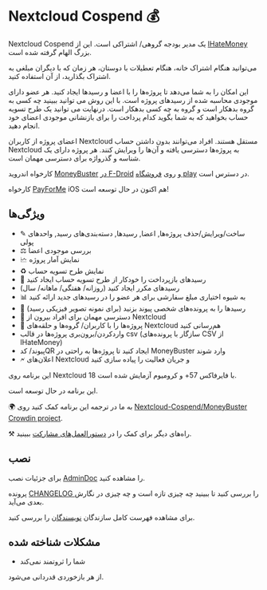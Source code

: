 # Nextcloud Cospend 💰

Nextcloud Cospend یک مدیر بودجه گروهی/ اشتراکی است. این از [IHateMoney](https://github.com/spiral-project/ihatemoney/) بزرگ الهام گرفته شده است.

می‌توانید هنگام اشتراک خانه، هنگام تعطیلات با دوستان، هر زمان که با دیگران مبلغی به اشتراک بگذارید، از آن استفاده کنید.

این امکان را به شما می‌دهد تا پروژه‌ها را با اعضا و رسیدها ایجاد کنید. هر عضو دارای موجودی محاسبه شده از رسیدهای پروژه است. با این روش می توانید ببینید چه کسی به گروه بدهکار است و گروه به چه کسی بدهکار است. درنهایت می توانید یک طرح تسویه حساب بخواهید که به شما بگوید کدام پرداخت را برای بازنشانی موجودی اعضای خود انجام دهید.

اعضای پروژه از کاربران Nextcloud مستقل هستند. افراد می‌توانند بدون داشتن حساب Nextcloud به پروژه‌ها دسترسی یافته و آن‌ها را ویرایش کنند. هر پروژه دارای یک شناسه و گذرواژه برای دسترسی مهمان است.

کارخواه اندروید [MoneyBuster](https://gitlab.com/eneiluj/moneybuster) [ در F-Droid](https://f-droid.org/packages/net.eneiluj.moneybuster/) و روی [ فروشگاه play](https://play.google.com/store/apps/details?id=net.eneiluj.moneybuster) در دسترس است.

کارخواه [PayForMe](https://github.com/mayflower/PayForMe) iOS هم اکنون در حال توسعه است!

## ویژگی‌ها

* ✎ ساخت/ویرایش/حذف پروژه‌ها, اعضا, رسیدها, دسته‌بندی‌های رسید, واحدهای پولی
* ⚖ بررسی موجودی اعضا
* 🗠 نمایش آمار پروژه
* ♻ نمایش طرح تسویه حساب
* 🎇 رسیدهای بازپرداخت را خودکار از طرح تسویه حساب ایجاد کنید
* رسیدهای مکرر ایجاد کنید (روزانه/ هفتگی/ ماهانه/ سال)
* 📊 به شیوه اختیاری مبلغ سفارشی برای هر عضو را در رسیدهای جدید ارائه کنید
* 🔗 رسیدها را به پرونده‌های شخصی پیوند بزنید (برای نمونه تصویر فیزیکی رسید)
* 👩 دسترسی مهمان برای افراد بیرون از Nextcloud
* 👫 پروژه‌ها را با کاربران/ گروه‌ها و حلقه‌های Nextcloud هم‌رسانی کنید
* واردکردن‌/برون‌بری پروژه‌ها در قالب csv (سازگار با پرونده‌های CSV از IHateMoney)
* پیوند/ کدQR ایجاد کنید تا پروژه‌ها به راحتی در MoneyBuster وارد شوند
* 🗲 اعلان‌های Nextcloud و جریان فعالیت را پیاده سازی کنید

این برنامه روی Nextcloud 18 با فایرفاکس 57+ و کرومیوم آزمایش شده است.

این برنامه در حال توسعه است.

🌍 به ما در ترجمه این برنامه کمک کنید روی [Nextcloud-Cospend/MoneyBuster Crowdin project](https://crowdin.com/project/moneybuster).

⚒ راه‌های دیگر برای کمک را در [دستورالعمل‌های مشارکت](https://gitlab.com/eneiluj/cospend-nc/blob/master/CONTRIBUTING.md) ببینید.

## نصب

برای جزئیات نصب [AdminDoc](https://gitlab.com/eneiluj/cospend-nc/wikis/admindoc) را مشاهده کنید.

پرونده [ CHANGELOG ](https://gitlab.com/eneiluj/cospend-nc/blob/master/CHANGELOG.md#change-log) را بررسی کنید تا ببینید چه چیزی تازه است و چه چیزی در نگارش بعدی می‌آید.

برای مشاهده فهرست کامل سازندگان [نویسندگان](https://gitlab.com/eneiluj/cospend-nc/blob/master/AUTHORS.md#authors) را بررسی کنید.

## مشکلات شناخته شده

* شما را ثروتمند نمی‌کند

از هر بازخوردی قدردانی می‌شود.